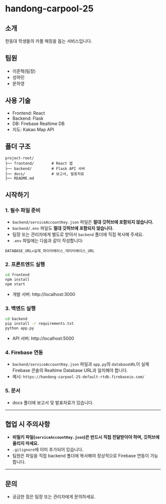 # handong-carpool-25

## 소개
한동대 학생들의 카풀 매칭을 돕는 서비스입니다.

## 팀원
- 이준혁(팀장)
- 성하민
- 문하영

## 사용 기술
- Frontend: React
- Backend: Flask
- DB: Firebase Realtime DB
- 지도: Kakao Map API

## 폴더 구조
```
project-root/
├── frontend/        # React 앱
├── backend/         # Flask API 서버
├── docs/            # 보고서, 발표자료
├── README.md
```

## 시작하기

### 1. 필수 파일 준비
- `backend/serviceAccountKey.json` 파일은 **절대 깃허브에 포함되지 않습니다.**
- `backend/.env` 파일도 **절대 깃허브에 포함되지 않습니다.**
- 팀장 또는 관리자에게 별도로 받아서 `backend` 폴더에 직접 복사해 주세요.
- `.env` 파일에는 다음과 같이 작성합니다:

```
DATABASE_URL=실제_파이어베이스_데이터베이스_URL
```

### 2. 프론트엔드 실행
```bash
cd frontend
npm install
npm start
```
- 개발 서버: http://localhost:3000

### 3. 백엔드 실행
```bash
cd backend
pip install -r requirements.txt
python app.py
```
- API 서버: http://localhost:5000

### 4. Firebase 연동
- `backend/serviceAccountKey.json` 파일과 `app.py`의 `databaseURL`이 실제 Firebase 콘솔의 Realtime Database URL과 일치해야 합니다.
- 예시: `https://handong-carpool-25-default-rtdb.firebaseio.com/`

### 5. 문서
- docs 폴더에 보고서 및 발표자료가 있습니다.

---

## 협업 시 주의사항
- **비밀키 파일(`serviceAccountKey.json`)은 반드시 직접 전달받아야 하며, 깃허브에 올리지 마세요.**
- `.gitignore`에 이미 추가되어 있습니다.
- 팀원은 파일을 직접 backend 폴더에 복사해야 정상적으로 Firebase 연동이 가능합니다.

---

## 문의
- 궁금한 점은 팀장 또는 관리자에게 문의하세요.